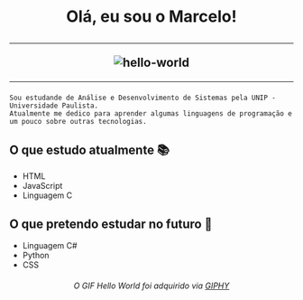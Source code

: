 <h1 align ="center"><b>
  Olá, eu sou o Marcelo!</b>
</h1>

<h2 align="center">
<hr>
  
![hello-world](https://user-images.githubusercontent.com/93165300/143136001-97be3cf1-810c-4c2d-b65a-2ff09102cb97.gif)
  
<hr>
</h2>

```
Sou estudande de Análise e Desenvolvimento de Sistemas pela UNIP - Universidade Paulista.
Atualmente me dedico para aprender algumas linguagens de programação e um pouco sobre outras tecnologias.
```

## O que estudo atualmente 📚

  - HTML
  - JavaScript
  - Linguagem C

## O que pretendo estudar no futuro 📙
  
  - Linguagem C#
  - Python
  - CSS


<h6 align ="center">
  O GIF Hello World foi adquirido via <a target=_blank href="https://giphy.com/gifs/i4MAH84pqe2m2aVojc"> GIPHY</a>
</h6>
